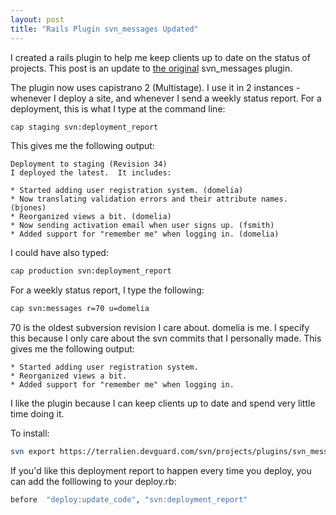```yaml
---
layout: post
title: "Rails Plugin svn_messages Updated"
---
```


I created a rails plugin to help me keep clients up to date on the status of projects.  This post is an update to [the original]( /blog/2007/08/22/rails-plugin-svn-messages ) svn_messages plugin.

The plugin now uses capistrano 2 (Multistage).  I use it in 2 instances - whenever I deploy a site, and whenever I send a weekly status report.  For a deployment, this is what I type at the command line:

``` bash
cap staging svn:deployment_report
```

This gives me the following output:

``` text
Deployment to staging (Revision 34)
I deployed the latest.  It includes:

* Started adding user registration system. (domelia)
* Now translating validation errors and their attribute names. (bjones)
* Reorganized views a bit. (domelia)
* Now sending activation email when user signs up. (fsmith)
* Added support for "remember me" when logging in. (domelia)
```

I could have also typed:

``` bash
cap production svn:deployment_report
```


For a weekly status report, I type the following:

``` bash
cap svn:messages r=70 u=domelia
```

70 is the oldest subversion revision I care about.  domelia is me.  I specify this because I only care about the svn commits that I personally made.  This gives me the following output:

``` text
* Started adding user registration system.
* Reorganized views a bit.
* Added support for "remember me" when logging in.
```


I like the plugin because I can keep clients up to date and spend very little time doing it.

To install:

``` bash
svn export https://terralien.devguard.com/svn/projects/plugins/svn_messages vendor/plugins/svn_messages
```

If you'd like this deployment report to happen every time you deploy, you can add the folllowing to your deploy.rb:
``` ruby
before  "deploy:update_code", "svn:deployment_report"
```
